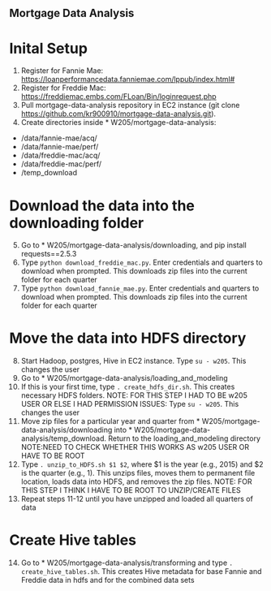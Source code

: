 ## Mortgage Data Analysis

# Inital Setup
1. Register for Fannie Mae: https://loanperformancedata.fanniemae.com/lppub/index.html#
2. Register for Freddie Mac: https://freddiemac.embs.com/FLoan/Bin/loginrequest.php
3. Pull mortgage-data-analysis repository in EC2 instance (git clone https://github.com/kr900910/mortgage-data-analysis.git).
4. Create directories inside * W205/mortgage-data-analysis:
- /data/fannie-mae/acq/
- /data/fannie-mae/perf/
- /data/freddie-mac/acq/
- /data/freddie-mac/perf/
- /temp_download

# Download the data into the downloading folder
5. Go to * W205/mortgage-data-analysis/downloading, and pip install requests==2.5.3
6. Type `python download_freddie_mac.py`. Enter credentials and quarters to download when prompted. This downloads zip files into the current folder for each quarter
7. Type `python download_fannie_mae.py`. Enter credentials and quarters to download when prompted. This downloads zip files into the current folder for each quarter

# Move the data into HDFS directory
8. Start Hadoop, postgres, Hive in EC2 instance. Type `su - w205`. This changes the user
9. Go to * W205/mortgage-data-analysis/loading_and_modeling
10. If this is your first time, type `. create_hdfs_dir.sh`. This creates necessary HDFS folders.
NOTE: FOR THIS STEP I HAD TO BE w205 USER OR ELSE I HAD PERMISSION ISSUES: Type `su - w205`. This changes the user
11. Move zip files for a particular year and quarter from * W205/mortgage-data-analysis/downloading into * W205/mortgage-data-analysis/temp_download. Return to the loading_and_modeling directory
NOTE:NEED TO CHECK WHETHER THIS WORKS AS w205 USER OR HAVE TO BE ROOT
12. Type `. unzip_to_HDFS.sh $1 $2`, where $1 is the year (e.g., 2015) and $2 is the quarter (e.g., 1). This unzips files, moves them to permanent file location, loads data into HDFS, and removes the zip files.
NOTE: FOR THIS STEP I THINK I HAVE TO BE ROOT TO UNZIP/CREATE FILES
13. Repeat steps 11-12 until you have unzipped and loaded all quarters of data

# Create Hive tables
14. Go to * W205/mortgage-data-analysis/transforming and type `. create_hive_tables.sh`. This creates Hive metadata for base Fannie and Freddie data in hdfs and for the combined data sets
